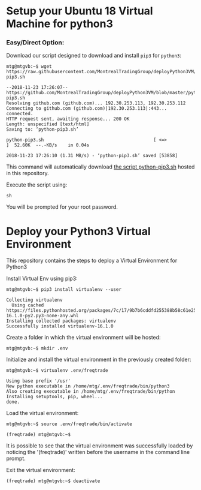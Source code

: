 # Setup your Ubuntu 18 Virtual Machine for python3

### Easy/Direct Option: 

Download our script designed to download and install `pip3` for `python3`:

```
mtg@mtgvb:~$ wget https://raw.githubusercontent.com/MontrealTradingGroup/deployPython3VM/master/python-pip3.sh

--2018-11-23 17:26:07--  https://github.com/MontrealTradingGroup/deployPython3VM/blob/master/python-pip3.sh
Resolving github.com (github.com)... 192.30.253.113, 192.30.253.112
Connecting to github.com (github.com)|192.30.253.113|:443... connected.
HTTP request sent, awaiting response... 200 OK
Length: unspecified [text/html]
Saving to: ‘python-pip3.sh’

python-pip3.sh                                         [ <=>                                                                                                             ]  52.60K  --.-KB/s    in 0.04s   

2018-11-23 17:26:10 (1.31 MB/s) - ‘python-pip3.sh’ saved [53858]
```
This command will automatically download [the script python-pip3.sh](https://github.com/MontrealTradingGroup/deployPython3VM/blob/master/python-pip3.sh) hosted in this repository.

Execute the script using:

```
sh 
```
You will be prompted for your root password.

# Deploy your Python3 Virtual Environment

This repository contains the steps to deploy a Virtual Environment for Python3

Install Virtual Env using pip3:

```
mtg@mtgvb:~$ pip3 install virtualenv --user

Collecting virtualenv
  Using cached https://files.pythonhosted.org/packages/7c/17/9b7b6cddfd255388b58c61e25b091047f6814183e1d63741c8df8dcd65a2/virtualenv-16.1.0-py2.py3-none-any.whl
Installing collected packages: virtualenv
Successfully installed virtualenv-16.1.0
```

Create a folder in which the virtual environment will be hosted:

```
mtg@mtgvb:~$ mkdir .env
```

Initialize and install the virtual environment in the previously created folder:

```
mtg@mtgvb:~$ virtualenv .env/freqtrade

Using base prefix '/usr'
New python executable in /home/mtg/.env/freqtrade/bin/python3
Also creating executable in /home/mtg/.env/freqtrade/bin/python
Installing setuptools, pip, wheel...
done.
```

Load the virtual environment:

```
mtg@mtgvb:~$ source .env/freqtrade/bin/activate

(freqtrade) mtg@mtgvb:~$ 
```

It is possible to see that the virtual environment was successfully loaded by noticing the '(freqtrade)' written before the username in the command line prompt.

Exit the virtual environment:

```
(freqtrade) mtg@mtgvb:~$ deactivate
```
